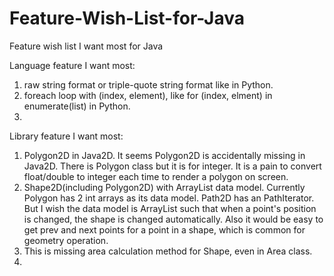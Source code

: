Feature-Wish-List-for-Java
==========================

Feature wish list I want most for Java

Language feature I want most:
  1. raw string format or triple-quote string format like in Python.
  2. foreach loop with (index, element), like for (index, elment) in enumerate(list) in Python.
  3. 

Library feature I want most:
  1. Polygon2D in Java2D.
     It seems Polygon2D is accidentally missing in Java2D. There is Polygon class but it is for integer. It is a pain to convert float/double to integer each time to render a polygon on screen.
  2. Shape2D(including Polygon2D) with ArrayList<Point2D> data model. Currently Polygon has 2 int arrays as its data model. Path2D has an PathIterator. But I wish the data model is ArrayList<Point2D> such that when a point's position is changed, the shape is changed automatically. Also it would be easy to get prev and next points for a point in a shape, which is common for geometry operation.
  3. This is missing area calculation method for Shape, even in Area class.
  4. 
